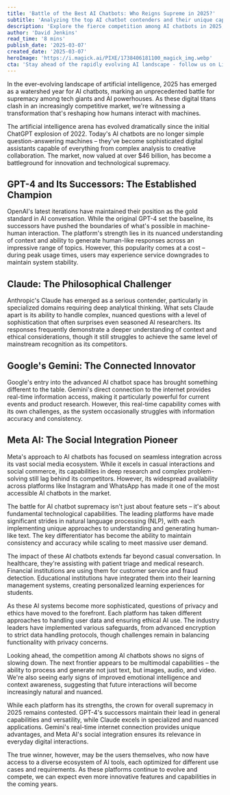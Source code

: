 ```yaml
---
title: 'Battle of the Best AI Chatbots: Who Reigns Supreme in 2025?'
subtitle: 'Analyzing the top AI chatbot contenders and their unique capabilities in 2025'
description: 'Explore the fierce competition among AI chatbots in 2025, as major players like GPT-4's successors, Claude, Gemini, and Meta AI vie for dominance. Discover their unique strengths in natural language processing, and their impact on sectors like healthcare, finance, and education.'
author: 'David Jenkins'
read_time: '8 mins'
publish_date: '2025-03-07'
created_date: '2025-03-07'
heroImage: 'https://i.magick.ai/PIXE/1738406181100_magick_img.webp'
cta: 'Stay ahead of the rapidly evolving AI landscape - follow us on LinkedIn @MagickAI for the latest insights and developments in chatbot technology!'
---
```


In the ever-evolving landscape of artificial intelligence, 2025 has emerged as a watershed year for AI chatbots, marking an unprecedented battle for supremacy among tech giants and AI powerhouses. As these digital titans clash in an increasingly competitive market, we're witnessing a transformation that's reshaping how humans interact with machines.

The artificial intelligence arena has evolved dramatically since the initial ChatGPT explosion of 2022. Today's AI chatbots are no longer simple question-answering machines – they've become sophisticated digital assistants capable of everything from complex analysis to creative collaboration. The market, now valued at over $46 billion, has become a battleground for innovation and technological supremacy.

## GPT-4 and Its Successors: The Established Champion

OpenAI's latest iterations have maintained their position as the gold standard in AI conversation. While the original GPT-4 set the baseline, its successors have pushed the boundaries of what's possible in machine-human interaction. The platform's strength lies in its nuanced understanding of context and ability to generate human-like responses across an impressive range of topics. However, this popularity comes at a cost – during peak usage times, users may experience service downgrades to maintain system stability.

## Claude: The Philosophical Challenger

Anthropic's Claude has emerged as a serious contender, particularly in specialized domains requiring deep analytical thinking. What sets Claude apart is its ability to handle complex, nuanced questions with a level of sophistication that often surprises even seasoned AI researchers. Its responses frequently demonstrate a deeper understanding of context and ethical considerations, though it still struggles to achieve the same level of mainstream recognition as its competitors.

## Google's Gemini: The Connected Innovator

Google's entry into the advanced AI chatbot space has brought something different to the table. Gemini's direct connection to the internet provides real-time information access, making it particularly powerful for current events and product research. However, this real-time capability comes with its own challenges, as the system occasionally struggles with information accuracy and consistency.

## Meta AI: The Social Integration Pioneer

Meta's approach to AI chatbots has focused on seamless integration across its vast social media ecosystem. While it excels in casual interactions and social commerce, its capabilities in deep research and complex problem-solving still lag behind its competitors. However, its widespread availability across platforms like Instagram and WhatsApp has made it one of the most accessible AI chatbots in the market.

The battle for AI chatbot supremacy isn't just about feature sets – it's about fundamental technological capabilities. The leading platforms have made significant strides in natural language processing (NLP), with each implementing unique approaches to understanding and generating human-like text. The key differentiator has become the ability to maintain consistency and accuracy while scaling to meet massive user demand.

The impact of these AI chatbots extends far beyond casual conversation. In healthcare, they're assisting with patient triage and medical research. Financial institutions are using them for customer service and fraud detection. Educational institutions have integrated them into their learning management systems, creating personalized learning experiences for students.

As these AI systems become more sophisticated, questions of privacy and ethics have moved to the forefront. Each platform has taken different approaches to handling user data and ensuring ethical AI use. The industry leaders have implemented various safeguards, from advanced encryption to strict data handling protocols, though challenges remain in balancing functionality with privacy concerns.

Looking ahead, the competition among AI chatbots shows no signs of slowing down. The next frontier appears to be multimodal capabilities – the ability to process and generate not just text, but images, audio, and video. We're also seeing early signs of improved emotional intelligence and context awareness, suggesting that future interactions will become increasingly natural and nuanced.

While each platform has its strengths, the crown for overall supremacy in 2025 remains contested. GPT-4's successors maintain their lead in general capabilities and versatility, while Claude excels in specialized and nuanced applications. Gemini's real-time internet connection provides unique advantages, and Meta AI's social integration ensures its relevance in everyday digital interactions.

The true winner, however, may be the users themselves, who now have access to a diverse ecosystem of AI tools, each optimized for different use cases and requirements. As these platforms continue to evolve and compete, we can expect even more innovative features and capabilities in the coming years.